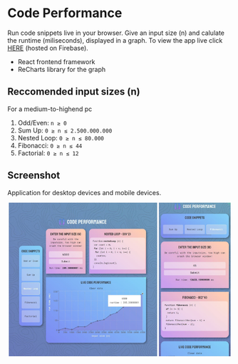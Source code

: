 # Code Performance

Run code snippets live in your browser. Give an input size (n) and calulate the runtime (miliseconds), displayed in a graph. To view the app live click [HERE](https://code-performance.web.app/) (hosted on Firebase).

- React frontend framework
- ReCharts library for the graph

## Reccomended input sizes (n)

For a medium-to-highend pc

1. Odd/Even: `n ≥ 0`
2. Sum Up: `0 ≥ n ≤ 2.500.000.000`
3. Nested Loop: `0 ≥ n ≤ 80.000`
4. Fibonacci: `0 ≥ n ≤ 44`
5. Factorial: `0 ≥ n ≤ 12`

## Screenshot

Application for desktop devices and mobile devices.

<p align="center">
    <img alt="code performance application for desktop" width="66.15%" src="./screenshot.jpg"/>
    <img alt="code performance application for mobile"  width="32%" src="./screenshotmobile.jpg"/>
</p>
